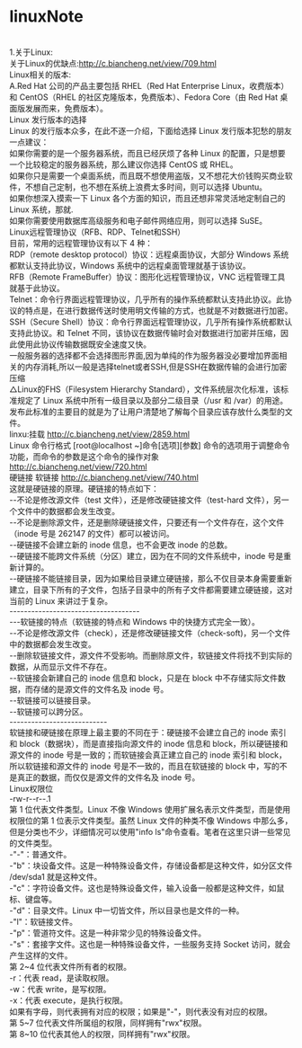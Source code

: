 # linuxNote
<br>1.关于Linux:
<br>  关于Linux的优缺点:http://c.biancheng.net/view/709.html
<br> Linux相关的版本:
<br> A.Red Hat 公司的产品主要包括 RHEL（Red Hat Enterprise Linux，收费版本）和 CentOS（RHEL 的社区克隆版本，免费版本）、Fedora Core（由 Red Hat 桌面版发展而来，免费版本）。
<br>Linux 发行版本的选择
<br>Linux 的发行版本众多，在此不逐一介绍，下面给选择 Linux 发行版本犯愁的朋友一点建议：
<br>如果你需要的是一个服务器系统，而且已经厌烦了各种 Linux 的配置，只是想要一个比较稳定的服务器系统，那么建议你选择 CentOS 或 RHEL。
<br>如果你只是需要一个桌面系统，而且既不想使用盗版，又不想花大价钱购买商业软件，不想自己定制，也不想在系统上浪费太多时间，则可以选择 Ubuntu。
<br>如果你想深入摸索一下 Linux 各个方面的知识，而且还想非常灵活地定制自己的 Linux 系统，那就.
<br>如果你需要使用数据库高级服务和电子邮件网络应用，则可以选择 SuSE。
<br> Linux远程管理协议（RFB、RDP、Telnet和SSH）
<br>目前，常用的远程管理协议有以下 4 种：
<br>RDP（remote desktop protocol）协议：远程桌面协议，大部分 Windows 系统都默认支持此协议，Windows 系统中的远程桌面管理就基于该协议。
<br>RFB（Remote FrameBuffer）协议：图形化远程管理协议，VNC 远程管理工具就基于此协议。
<br>Telnet：命令行界面远程管理协议，几乎所有的操作系统都默认支持此协议。此协议的特点是，在进行数据传送时使用明文传输的方式，也就是不对数据进行加密。
<br>SSH（Secure Shell）协议：命令行界面远程管理协议，几乎所有操作系统都默认支持此协议。和 Telnet 不同，该协议在数据传输时会对数据进行加密并压缩，因此使用此协议传输数据既安全速度又快。
<br> 一般服务器的选择都不会选择图形界面,因为单纯的作为服务器没必要增加界面相关的内存消耗,所以一般是选择telnet或者SSH,但是SSH在数据传输的会进行加密压缩
<br> △Linux的FHS（Filesystem Hierarchy Standard），文件系统层次化标准，该标准规定了 Linux 系统中所有一级目录以及部分二级目录（/usr 和 /var）的用途。发布此标准的主要目的就是为了让用户清楚地了解每个目录应该存放什么类型的文件。
<br> linxu:挂载 http://c.biancheng.net/view/2859.html
<br> Linux 命令行格式 [root@localhost ~]命令[选项][参数] 命令的选项用于调整命令功能，而命令的参数是这个命令的操作对象 http://c.biancheng.net/view/720.html
<br> 硬链接 软链接 http://c.biancheng.net/view/740.html
<br>这就是硬链接的原理。硬链接的特点如下：
<br>--不论是修改源文件（test 文件），还是修改硬链接文件（test-hard 文件），另一个文件中的数据都会发生改变。
<br>--不论是删除源文件，还是删除硬链接文件，只要还有一个文件存在，这个文件（inode 号是 262147 的文件）都可以被访问。
<br>--硬链接不会建立新的 inode 信息，也不会更改 inode 的总数。
<br>--硬链接不能跨文件系统（分区）建立，因为在不同的文件系统中，inode 号是重新计算的。
<br>--硬链接不能链接目录，因为如果给目录建立硬链接，那么不仅目录本身需要重新建立，目录下所有的子文件，包括子目录中的所有子文件都需要建立硬链接，这对当前的 Linux 来讲过于复杂。
<br> ------------------------------------
<br> ---软链接的特点（软链接的特点和 Windows 中的快捷方式完全一致）。
<br>--不论是修改源文件（check），还是修改硬链接文件（check-soft)，另一个文件中的数据都会发生改变。
<br>--删除软链接文件，源文件不受影响。而删除原文件，软链接文件将找不到实际的数据，从而显示文件不存在。
<br>--软链接会新建自己的 inode 信息和 block，只是在 block 中不存储实际文件数据，而存储的是源文件的文件名及 inode 号。
<br>--软链接可以链接目录。
<br>--软链接可以跨分区。
<br>---------------------------
<br> 软链接和硬链接在原理上最主要的不同在于：硬链接不会建立自己的 inode 索引和 block（数据块），而是直接指向源文件的 inode 信息和 block，所以硬链接和源文件的 inode 号是一致的；而软链接会真正建立自己的 inode 索引和 block，所以软链接和源文件的 inode 号是不一致的，而且在软链接的 block 中，写的不是真正的数据，而仅仅是源文件的文件名及 inode 号。
<br> Linux权限位
<br> -rw-r--r--.1 
<br>第 1 位代表文件类型。Linux 不像 Windows 使用扩展名表示文件类型，而是使用权限位的第 1 位表示文件类型。虽然 Linux 文件的种类不像 Windows 中那么多，但是分类也不少，详细情况可以使用"info ls"命令查看。笔者在这里只讲一些常见的文件类型。
<br>-"-"：普通文件。
<br>-"b"：块设备文件。这是一种特殊设备文件，存储设备都是这种文件，如分区文件 /dev/sda1 就是这种文件。
<br>-"c"：字符设备文件。这也是特殊设备文件，输入设备一般都是这种文件，如鼠标、键盘等。
<br>-"d"：目录文件。Linux 中一切皆文件，所以目录也是文件的一种。
<br>-"l"：软链接文件。
<br>-"p"：管道符文件。这是一种非常少见的特殊设备文件。
<br>-"s"：套接字文件。这也是一种特殊设备文件，一些服务支持 Socket 访问，就会产生这样的文件。
<br>第 2~4 位代表文件所有者的权限。
<br>-r：代表 read，是读取权限。
<br>-w：代表 write，是写权限。
<br>-x：代表 execute，是执行权限。
<br>如果有字母，则代表拥有对应的权限；如果是"-"，则代表没有对应的权限。
<br>第 5~7 位代表文件所属组的权限，同样拥有"rwx"权限。
<br>第 8~10 位代表其他人的权限，同样拥有"rwx"权限。
